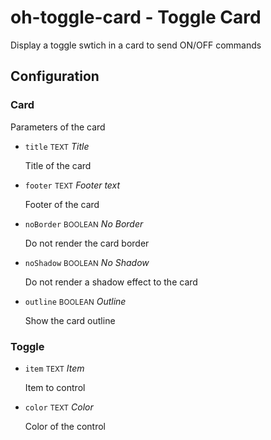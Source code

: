 # oh-toggle-card - Toggle Card

<!-- GENERATED componentDescription -->
Display a toggle swtich in a card to send ON/OFF commands
<!-- GENERATED /componentDescription -->

## Configuration

<!-- GENERATED props -->

### Card

Parameters of the card


- `title` <small>TEXT</small> _Title_

  Title of the card

- `footer` <small>TEXT</small> _Footer text_

  Footer of the card

- `noBorder` <small>BOOLEAN</small> _No Border_

  Do not render the card border

- `noShadow` <small>BOOLEAN</small> _No Shadow_

  Do not render a shadow effect to the card

- `outline` <small>BOOLEAN</small> _Outline_

  Show the card outline

### Toggle


- `item` <small>TEXT</small> _Item_

  Item to control

- `color` <small>TEXT</small> _Color_

  Color of the control

<!-- GENERATED /props -->
